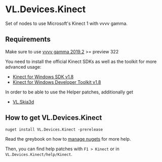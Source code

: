 # VL.Devices.Kinect

Set of nodes to use Microsoft's Kinect 1 with vvvv gamma.

## Requirements

Make sure to use [vvvv gamma 2019.2](https://vvvv.org/blog/vvvv-gamma-2019.2-preview) >= preview 322

You need to install the official Kinect SDKs as well as the toolkit for more advanced usage:

- [Kinect for Windows SDK v1.8](https://www.microsoft.com/en-us/download/details.aspx?id=40278)
- [Kinect for Windows Developer Toolkit v1.8](https://www.microsoft.com/en-us/download/details.aspx?id=40276)

In order to be able to use the Helper patches, additionally get

- [VL.Skia3d](https://www.nuget.org/packages/VL.Skia3d/0.1.3-alpha) 

## How to get VL.Devices.Kinect

```
nuget install VL.Devices.Kinect -prerelease
```

Read the greybook on how to [manage nugets](https://vvvv.gitbooks.io/the-gray-book/content/en/reference/libraries/dependencies.html#_manage_nugets) for more help.

Then, you can find help patches with `F1 > Kinect` or in `VL.Devices.Kinect/help/Kinect`.
